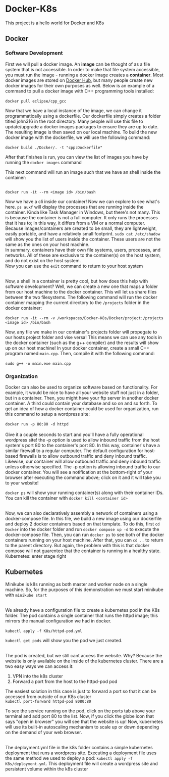 # Docker-K8s

This project is a hello world for Docker and K8s

## Docker
### Software Development
First we will pull a docker image. An **image** can be thought of as a file system that is not accessible. In order to make that file system accessible, you must run the image - running a docker image creates a **container**.   Most docker images are stored on [Docker Hub](https://hub.docker.com/search?q=), but many people create new docker images for their own purposes as well. Below is an example of a command to pull a docker image with C++ programming tools installed: </br> </br>
`docker pull eclipse/cpp_gcc` </br>

Now that we have a local instance of the image, we can change it programmatically using a dockerfile. Our dockerfile simply creates a folder titled john316 in the root directory. Many people will use this file to update/upgrade a docker images packages to ensure they are up to date. The resulting image is then saved on our local machine. To build the new docker image with the dockerfile, we will use the following command: </br> </br>
`docker build ./Docker/. -t "cpp:Dockerfile"` </br>

After that finishes is run, you can view the list of images you have by running the `docker images` command </br>

This next command will run an image such that we have an shell inside the container: </br> </br>

`docker run -it --rm <image id> /bin/bash` </br>

Now we have a cli inside our container! Now we can explore to see what's here. `ps auxf` will display the processes that are running inside the container. Kinda like Task Manager in Windows, but there's not many. This is because the container is not a full computer. It only runs the processes that it has to; in this way, it differs from a VM or a normal computer. Because images/containers are created to be small, they are lightweight, easily portable, and have a relatively small footprint. `sudo cat /etc/shadow` will show you the list of users inside the container. These users are not the same as the ones on your host machine.  </br>
In summary, containers have their own file systems, users, processes, and networks. All of these are exclusive to the container(s) on the host system, and do not exist on the host system. </br>
Now you can use the `exit` command to return to your host system </br> </br>

Now, a shell in a container is pretty cool, but how does this help with software development? Well, we can create a new one that maps a folder from our host machine to the docker container. This will let us share files between the two filesystems. The following command will run the docker container mapping the current directory to the `/projects` folder in the docker container: </br> </br>
`docker run -it --rm -v /workspaces/Docker-K8s/Docker/project:/projects <image id> /bin/bash` </br>

Now, any file we make in our container's projects folder will propegate to our hosts project folder and vise versa! This means we can use any tools in the docker container (such as the g++ compiler) and the results will show up on our host machine! In your docker container, create a small C++ program named `main.cpp`. Then, compile it with the following command: </br> </br>
`sudo g++ -o main.exe main.cpp`
</br>

### Organization
Docker can also be used to organize software based on functionality. For example, it would be nice to have all your website stuff not just in a folder, but in a container. Then, you might have your ftp server in another docker container. A third could contain your database and so on and so forth. To get an idea of how a docker container could be used for organization, run this command to setup a wordpress site: </br> </br>
`docker run -p 80:80 -d httpd` </br> </br>
Give it a couple seconds to start and you'll have a fully operational wordpress site! the -p option is used to allow inbound traffic from the host system's port 80 to the container's port 80. In this way, container's have a similar firewall to a regular computer. The default configuration for host-based firewalls is to allow outbound traffic and deny inbound traffic. Likewise, our container will allow outbound traffic and deny inbound traffic unless otherwise specified. The -p option is allowing inbound traffic to our docker container. You will see a notification at the bottom-right of your browser after executing the command above; click on it and it will take you to your website! </br>

`docker ps` will show your running container(s) along with their container IDs. You can kill the container with `docker kill <container id>` </br> </br>

Now, we can also declaratively assembly a network of containers using a docker-compose file. In this file, we build a new image using our dockerfile and deploy 2 docker containers based on that template. To do this, first `cd Docker` into the docker folder and run `docker compose up -d` to execute the docker-compose file. Then, you can run `docker ps` to see both of the docker containers running on your host machine. After that, you can `cd ..` to return to the parent directory. But again, the problem with this is that docker compose will not guarentee that the container is running in a healthy state. </br> Kubernetes: enter stage right

## Kubernetes
Minikube is k8s running as both master and worker node on a single machine. So, for the purposes of this demonstration we must start minikube with `minikube start` </br> </br>

We already have a configuration file to create a kubernetes pod in the K8s folder. The pod contains a single container that runs the httpd image; this mirrors the manual configuration we had in docker. </br> </br>
`kubectl apply -f K8s/httpd-pod.yml` </br>

`kubectl get pods` will show you the pod we just created. </br></br>

The pod is created, but we still cant access the website. Why? Because the website is only available on the inside of the kubernetes cluster. There are a two easy ways we can access it: </br>
1. VPN into the k8s cluster </br>
2. Forward a port from the host to the httpd-pod pod  </br>

The easiest solution in this case is just to forward a port so that it can be accessed from outside of our K8s cluster </br>
`kubectl port-forward httpd-pod 8080:80` </br>

To see the service running on the pod, click on the ports tab above your terminal and add port 80 to the list. Now, if you click the globe icon that says "open in browser" you will see that the website is up! Now, kubernetes will use its built-in autoscaling mechanism to scale up or down depending on the demand of your web browser. </br> </br>

The deployment.yml file in the k8s folder contains a simple kubernetes deployment that runs a wordpress site. Executing a deployment file uses the same method we used to deploy a pod: `kubectl apply -f K8s/deployment.yml`. This deployment file will create a wordpress site and persistent volume within the k8s cluster
